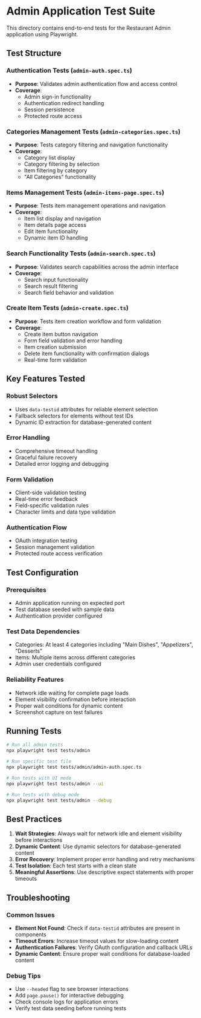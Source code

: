 # Admin Application Test Suite

This directory contains end-to-end tests for the Restaurant Admin application using Playwright.

## Test Structure

### Authentication Tests (`admin-auth.spec.ts`)
- **Purpose**: Validates admin authentication flow and access control
- **Coverage**:
  - Admin sign-in functionality
  - Authentication redirect handling
  - Session persistence
  - Protected route access

### Categories Management Tests (`admin-categories.spec.ts`)
- **Purpose**: Tests category filtering and navigation functionality
- **Coverage**:
  - Category list display
  - Category filtering by selection
  - Item filtering by category
  - "All Categories" functionality

### Items Management Tests (`admin-items-page.spec.ts`)
- **Purpose**: Tests item management operations and navigation
- **Coverage**:
  - Item list display and navigation
  - Item details page access
  - Edit item functionality
  - Dynamic item ID handling

### Search Functionality Tests (`admin-search.spec.ts`)
- **Purpose**: Validates search capabilities across the admin interface
- **Coverage**:
  - Search input functionality
  - Search result filtering
  - Search field behavior and validation

### Create Item Tests (`admin-create.spec.ts`)
- **Purpose**: Tests item creation workflow and form validation
- **Coverage**:
  - Create item button navigation
  - Form field validation and error handling
  - Item creation submission
  - Delete item functionality with confirmation dialogs
  - Real-time form validation

## Key Features Tested

### Robust Selectors
- Uses `data-testid` attributes for reliable element selection
- Fallback selectors for elements without test IDs
- Dynamic ID extraction for database-generated content

### Error Handling
- Comprehensive timeout handling
- Graceful failure recovery
- Detailed error logging and debugging

### Form Validation
- Client-side validation testing
- Real-time error feedback
- Field-specific validation rules
- Character limits and data type validation

### Authentication Flow
- OAuth integration testing
- Session management validation
- Protected route access verification

## Test Configuration

### Prerequisites
- Admin application running on expected port
- Test database seeded with sample data
- Authentication provider configured

### Test Data Dependencies
- Categories: At least 4 categories including "Main Dishes", "Appetizers", "Desserts"
- Items: Multiple items across different categories
- Admin user credentials configured

### Reliability Features
- Network idle waiting for complete page loads
- Element visibility confirmation before interaction
- Proper wait conditions for dynamic content
- Screenshot capture on test failures

## Running Tests

```bash
# Run all admin tests
npx playwright test tests/admin

# Run specific test file
npx playwright test tests/admin/admin-auth.spec.ts

# Run tests with UI mode
npx playwright test tests/admin --ui

# Run tests with debug mode
npx playwright test tests/admin --debug
```

## Best Practices

1. **Wait Strategies**: Always wait for network idle and element visibility before interactions
2. **Dynamic Content**: Use dynamic selectors for database-generated content
3. **Error Recovery**: Implement proper error handling and retry mechanisms
4. **Test Isolation**: Each test starts with a clean state
5. **Meaningful Assertions**: Use descriptive expect statements with proper timeouts

## Troubleshooting

### Common Issues
- **Element Not Found**: Check if `data-testid` attributes are present in components
- **Timeout Errors**: Increase timeout values for slow-loading content
- **Authentication Failures**: Verify OAuth configuration and callback URLs
- **Dynamic Content**: Ensure proper wait conditions for database-loaded content

### Debug Tips
- Use `--headed` flag to see browser interactions
- Add `page.pause()` for interactive debugging
- Check console logs for application errors
- Verify test data seeding before running tests
